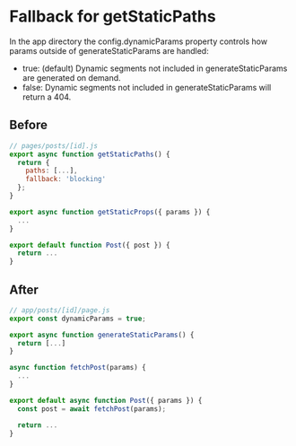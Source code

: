 # Fallback for getStaticPaths
In the app directory the config.dynamicParams property controls how params outside of generateStaticParams are handled:

* true: (default) Dynamic segments not included in generateStaticParams are generated on demand.
* false: Dynamic segments not included in generateStaticParams will return a 404.

## Before
```jsx
// pages/posts/[id].js
export async function getStaticPaths() {
  return {
    paths: [...],
    fallback: 'blocking'
  };
}

export async function getStaticProps({ params }) {
  ...
}

export default function Post({ post }) {
  return ...
}
```

## After
```jsx
// app/posts/[id]/page.js
export const dynamicParams = true;

export async function generateStaticParams() {
  return [...]
}

async function fetchPost(params) {
  ...
}

export default async function Post({ params }) {
  const post = await fetchPost(params);

  return ...
}
```
